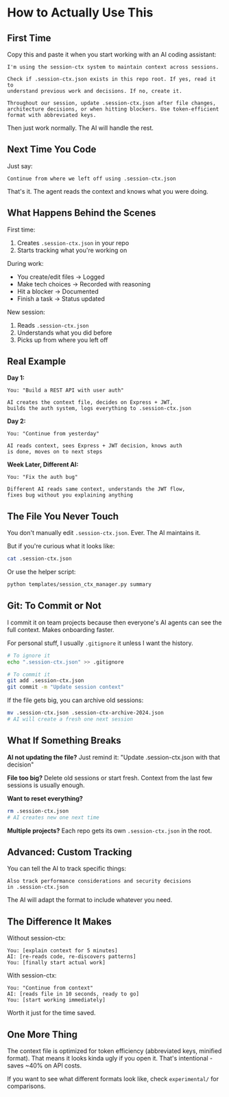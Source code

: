 # How to Actually Use This

## First Time

Copy this and paste it when you start working with an AI coding assistant:

```
I'm using the session-ctx system to maintain context across sessions.

Check if .session-ctx.json exists in this repo root. If yes, read it to
understand previous work and decisions. If no, create it.

Throughout our session, update .session-ctx.json after file changes,
architecture decisions, or when hitting blockers. Use token-efficient
format with abbreviated keys.
```

Then just work normally. The AI will handle the rest.

## Next Time You Code

Just say:
```
Continue from where we left off using .session-ctx.json
```

That's it. The agent reads the context and knows what you were doing.

## What Happens Behind the Scenes

First time:
1. Creates `.session-ctx.json` in your repo
2. Starts tracking what you're working on

During work:
- You create/edit files → Logged
- Make tech choices → Recorded with reasoning
- Hit a blocker → Documented
- Finish a task → Status updated

New session:
1. Reads `.session-ctx.json`
2. Understands what you did before
3. Picks up from where you left off

## Real Example

**Day 1:**
```
You: "Build a REST API with user auth"

AI creates the context file, decides on Express + JWT,
builds the auth system, logs everything to .session-ctx.json
```

**Day 2:**
```
You: "Continue from yesterday"

AI reads context, sees Express + JWT decision, knows auth
is done, moves on to next steps
```

**Week Later, Different AI:**
```
You: "Fix the auth bug"

Different AI reads same context, understands the JWT flow,
fixes bug without you explaining anything
```

## The File You Never Touch

You don't manually edit `.session-ctx.json`. Ever. The AI maintains it.

But if you're curious what it looks like:

```bash
cat .session-ctx.json
```

Or use the helper script:
```bash
python templates/session_ctx_manager.py summary
```

## Git: To Commit or Not

I commit it on team projects because then everyone's AI agents can see the full context. Makes onboarding faster.

For personal stuff, I usually `.gitignore` it unless I want the history.

```bash
# To ignore it
echo ".session-ctx.json" >> .gitignore

# To commit it
git add .session-ctx.json
git commit -m "Update session context"
```

If the file gets big, you can archive old sessions:
```bash
mv .session-ctx.json .session-ctx-archive-2024.json
# AI will create a fresh one next session
```

## What If Something Breaks

**AI not updating the file?**
Just remind it: "Update .session-ctx.json with that decision"

**File too big?**
Delete old sessions or start fresh. Context from the last few sessions is usually enough.

**Want to reset everything?**
```bash
rm .session-ctx.json
# AI creates new one next time
```

**Multiple projects?**
Each repo gets its own `.session-ctx.json` in the root.

## Advanced: Custom Tracking

You can tell the AI to track specific things:

```
Also track performance considerations and security decisions
in .session-ctx.json
```

The AI will adapt the format to include whatever you need.

## The Difference It Makes

Without session-ctx:
```
You: [explain context for 5 minutes]
AI: [re-reads code, re-discovers patterns]
You: [finally start actual work]
```

With session-ctx:
```
You: "Continue from context"
AI: [reads file in 10 seconds, ready to go]
You: [start working immediately]
```

Worth it just for the time saved.

## One More Thing

The context file is optimized for token efficiency (abbreviated keys, minified format). That means it looks kinda ugly if you open it. That's intentional - saves ~40% on API costs.

If you want to see what different formats look like, check `experimental/` for comparisons.

